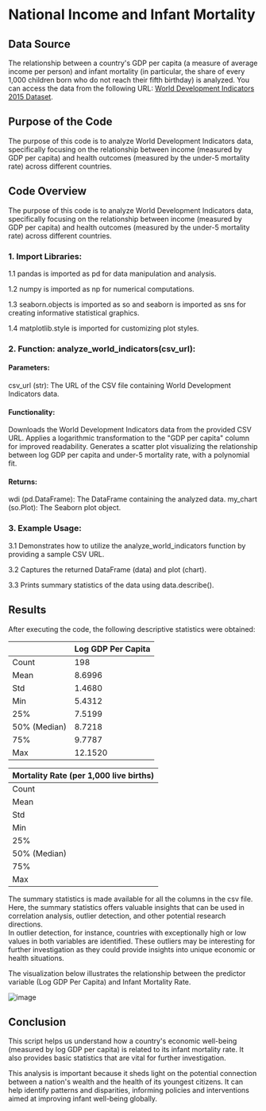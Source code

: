 # National Income and Infant Mortality

## Data Source

The relationship between a country's GDP per capita (a measure of average income per person) and infant mortality (in particular, the share of every 1,000 children born who do not reach their fifth birthday) is analyzed. You can access the data from the following URL: [World Development Indicators 2015 Dataset](https://media.githubusercontent.com/media/nickeubank/MIDS_Data/master/World_Development_Indicators/wdi_small_tidy_2015.csv).

## Purpose of the Code

The purpose of this code is to analyze World Development Indicators data, specifically focusing on the relationship between income (measured by GDP per capita) and health outcomes (measured by the under-5 mortality rate) across different countries.

## Code Overview

The purpose of this code is to analyze World Development Indicators data, specifically focusing on the relationship between income (measured by GDP per capita) and health outcomes (measured by the under-5 mortality rate) across different countries.

### 1. Import Libraries:

1.1 pandas is imported as pd for data manipulation and analysis.  

1.2 numpy is imported as np for numerical computations.  

1.3 seaborn.objects is imported as so and seaborn is imported as sns for creating informative statistical graphics.  

1.4 matplotlib.style is imported for customizing plot styles.

### 2. Function: analyze_world_indicators(csv_url):

#### Parameters:

csv_url (str): The URL of the CSV file containing World Development Indicators data.

#### Functionality:

Downloads the World Development Indicators data from the provided CSV URL.
Applies a logarithmic transformation to the "GDP per capita" column for improved readability.
Generates a scatter plot visualizing the relationship between log GDP per capita and under-5 mortality rate, with a polynomial fit.

#### Returns:

wdi (pd.DataFrame): The DataFrame containing the analyzed data.
my_chart (so.Plot): The Seaborn plot object.

### 3. Example Usage:

3.1 Demonstrates how to utilize the analyze_world_indicators function by providing a sample CSV URL.  

3.2 Captures the returned DataFrame (data) and plot (chart).  

3.3 Prints summary statistics of the data using data.describe().


## Results

After executing the code, the following descriptive statistics were obtained:

|                     | Log GDP Per Capita |
|---------------------|------------------|
| Count               | 198              |
| Mean                | 8.6996           |
| Std                 | 1.4680           |
| Min                 | 5.4312           |
| 25%                 | 7.5199           |
| 50% (Median)        | 8.7218           |
| 75%                 | 9.7787           |
| Max                 | 12.1520          |

| Mortality Rate (per 1,000 live births) |
|---------------------------------------|
| Count                                 | 193                                   |
| Mean                                  | 31.2964                               |
| Std                                   | 31.4032                               |
| Min                                   | 2.3                                   |
| 25%                                   | 8.0                                   |
| 50% (Median)                          | 17.3                                  |
| 75%                                   | 48.7                                  |
| Max                                   | 135.6                                 |



The summary statistics is made available for all the columns in the csv file.  
Here, the summary statistics offers valuable insights that can be used in correlation analysis, outlier detection, and other potential research directions.  
In outlier detection, for instance, countries with exceptionally high or low values in both variables are identified. These outliers may be interesting for further investigation as they could provide insights into unique economic or health situations.

The visualization below illustrates the relationship between the predictor variable (Log GDP Per Capita) and Infant Mortality Rate.

![image](https://github.com/midspooj/min-project-sampele-2/assets/142264378/6465af3d-6eff-4f03-81c3-992d91bbb0ad)

## Conclusion

This script helps us understand how a country's economic well-being (measured by log GDP per capita) is related to its infant mortality rate. It also provides basic statistics that are vital for further investigation.

This analysis is important because it sheds light on the potential connection between a nation's wealth and the health of its youngest citizens. It can help identify patterns and disparities, informing policies and interventions aimed at improving infant well-being globally.

